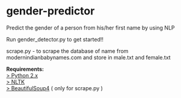 # gender-predictor
Predict the gender of a person from his/her first name by using NLP

Run gender_detector.py to get started!!

scrape.py - to scrape the database of name from modernindianbabynames.com and store in male.txt and female.txt

<b>Requirements:</b><br>
<a href="https://www.python.org/download/releases/2.7/">> Python 2.x</a><br>
<a href="http://www.nltk.org/install.html">> NLTK</a><br>
<a href="https://pypi.python.org/pypi/beautifulsoup4">> BeautifulSoup4</a> ( only for scrape.py )

